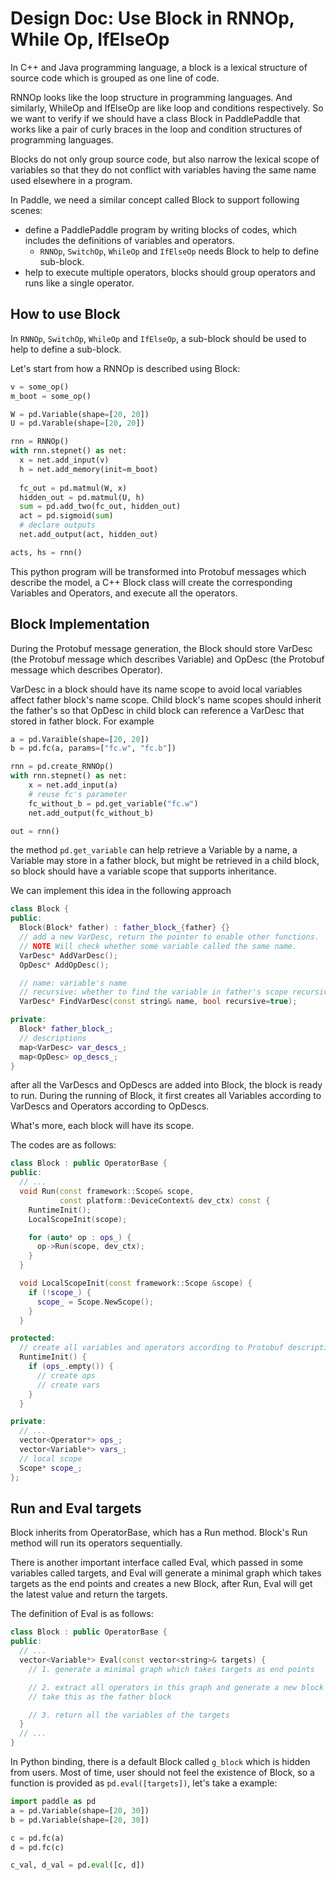 # Design Doc: Use Block in RNNOp, While Op, IfElseOp

In C++ and Java programming language, a block is a lexical structure of source code which is grouped as one line of code.

RNNOp looks like the loop structure in programming languages.
And similarly, WhileOp and IfElseOp are like loop and conditions respectively.
So we want to verify if we should have a class Block in PaddlePaddle that works like a pair of curly braces in the loop and condition structures of programming languages.

Blocks do not only group source code, but also narrow the lexical scope of variables so that they do not conflict with variables having the same name used elsewhere in a program.

In Paddle, we need a similar concept called Block to support following scenes:

- define a PaddlePaddle program by writing blocks of codes, which includes the definitions of variables and operators.
  - `RNNOp`, `SwitchOp`, `WhileOp` and `IfElseOp` needs Block to help to define sub-block. 
- help to execute multiple operators, blocks should group operators and runs like a single operator.

## How to use Block
In `RNNOp`, `SwitchOp`, `WhileOp` and `IfElseOp`, a sub-block should be used to help to define a sub-block.

Let's start from how a RNNOp is described using Block:

```python
v = some_op()
m_boot = some_op()

W = pd.Variable(shape=[20, 20])
U = pd.Varable(shape=[20, 20])

rnn = RNNOp()
with rnn.stepnet() as net:
  x = net.add_input(v)
  h = net.add_memory(init=m_boot)
  
  fc_out = pd.matmul(W, x)
  hidden_out = pd.matmul(U, h)
  sum = pd.add_two(fc_out, hidden_out)
  act = pd.sigmoid(sum)
  # declare outputs
  net.add_output(act, hidden_out)

acts, hs = rnn()
```

This python program will be transformed into Protobuf messages which describe the model, a C++ Block class will create the corresponding Variables and Operators, and execute all the operators.

## Block Implementation

During the Protobuf message generation, the Block should store VarDesc (the Protobuf message which describes Variable) and OpDesc (the Protobuf message which describes Operator).

VarDesc in a block should have its name scope to avoid local variables affect father block's name scope. 
Child block's name scopes should inherit the father's so that OpDesc in child block can reference a VarDesc that stored in father block. For example

```python
a = pd.Varaible(shape=[20, 20])
b = pd.fc(a, params=["fc.w", "fc.b"])

rnn = pd.create_RNNOp()
with rnn.stepnet() as net:
    x = net.add_input(a)
    # reuse fc's parameter
    fc_without_b = pd.get_variable("fc.w")
    net.add_output(fc_without_b)

out = rnn()
```
the method `pd.get_variable` can help retrieve a Variable by a name, a Variable may store in a father block, but might be retrieved in a child block, so block should have a variable scope that supports inheritance.

We can implement this idea in the following approach

```c++
class Block {
public:
  Block(Block* father) : father_block_{father} {}
  // add a new VarDesc, return the pointer to enable other functions.
  // NOTE Will check whether some variable called the same name.
  VarDesc* AddVarDesc();
  OpDesc* AddOpDesc();

  // name: variable's name
  // recursive: whether to find the variable in father's scope recursively.
  VarDesc* FindVarDesc(const string& name, bool recursive=true);

private:
  Block* father_block_;
  // descriptions
  map<VarDesc> var_descs_;
  map<OpDesc> op_descs_;
}
```

after all the VarDescs and OpDescs are added into Block, the block is ready to run.
During the running of Block, it first creates all Variables according to VarDescs and Operators according to OpDescs.

What's more, each block will have its scope.

The codes are as follows:

```c++
class Block : public OperatorBase {
public:
  // ...
  void Run(const framework::Scope& scope,
           const platform::DeviceContext& dev_ctx) const {
    RuntimeInit();
    LocalScopeInit(scope);

    for (auto* op : ops_) {
      op->Run(scope, dev_ctx);
    }
  }

  void LocalScopeInit(const framework::Scope &scope) {
    if (!scope_) {
      scope_ = Scope.NewScope();
    }
  }

protected:
  // create all variables and operators according to Protobuf description.
  RuntimeInit() {
    if (ops_.empty()) {
      // create ops
      // create vars
    }
  }

private:
  // ...
  vector<Operator*> ops_;
  vector<Variable*> vars_;
  // local scope
  Scope* scope_;
};
```
## Run and Eval targets
Block inherits from OperatorBase, which has a Run method. 
Block's Run method will run its operators sequentially.

There is another important interface called Eval, which passed in some variables called targets, and Eval will generate a minimal graph which takes targets as the end points and creates a new Block, 
after Run, Eval will get the latest value and return the targets.

The definition of Eval is as follows:

```c++
class Block : public OperatorBase {
public:
  // ...
  vector<Variable*> Eval(const vector<string>& targets) {
    // 1. generate a minimal graph which takes targets as end points

    // 2. extract all operators in this graph and generate a new block which
    // take this as the father block

    // 3. return all the variables of the targets
  }
  // ...
}
```

In Python binding, there is a default Block called `g_block` which is hidden from users.
Most of time, user should not feel the existence of Block, so a function is provided as `pd.eval([targets])`,
let's take a example:

```python
import paddle as pd
a = pd.Variable(shape=[20, 30])
b = pd.Variable(shape=[20, 30])

c = pd.fc(a)
d = pd.fc(c)

c_val, d_val = pd.eval([c, d])
```
